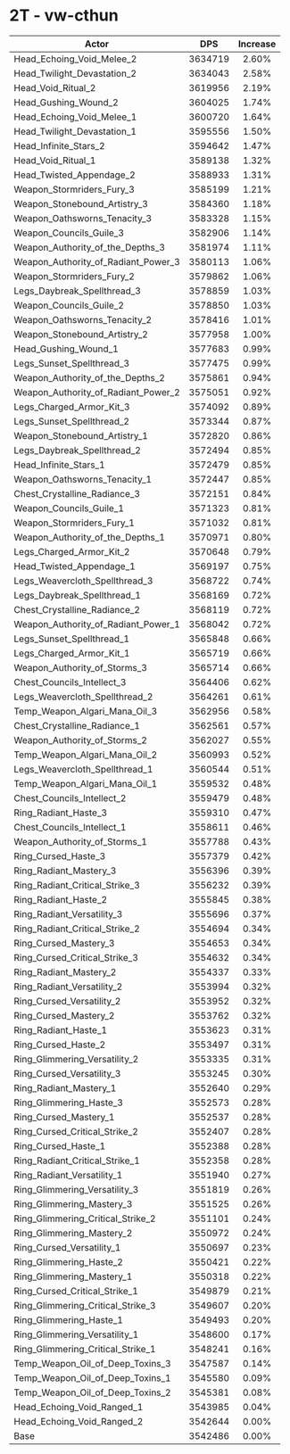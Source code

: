 # 2T - vw-cthun
| Actor | DPS | Increase |
|---|:---:|:---:|
|Head_Echoing_Void_Melee_2|3634719|2.60%|
|Head_Twilight_Devastation_2|3634043|2.58%|
|Head_Void_Ritual_2|3619956|2.19%|
|Head_Gushing_Wound_2|3604025|1.74%|
|Head_Echoing_Void_Melee_1|3600720|1.64%|
|Head_Twilight_Devastation_1|3595556|1.50%|
|Head_Infinite_Stars_2|3594642|1.47%|
|Head_Void_Ritual_1|3589138|1.32%|
|Head_Twisted_Appendage_2|3588933|1.31%|
|Weapon_Stormriders_Fury_3|3585199|1.21%|
|Weapon_Stonebound_Artistry_3|3584360|1.18%|
|Weapon_Oathsworns_Tenacity_3|3583328|1.15%|
|Weapon_Councils_Guile_3|3582906|1.14%|
|Weapon_Authority_of_the_Depths_3|3581974|1.11%|
|Weapon_Authority_of_Radiant_Power_3|3580113|1.06%|
|Weapon_Stormriders_Fury_2|3579862|1.06%|
|Legs_Daybreak_Spellthread_3|3578859|1.03%|
|Weapon_Councils_Guile_2|3578850|1.03%|
|Weapon_Oathsworns_Tenacity_2|3578416|1.01%|
|Weapon_Stonebound_Artistry_2|3577958|1.00%|
|Head_Gushing_Wound_1|3577683|0.99%|
|Legs_Sunset_Spellthread_3|3577475|0.99%|
|Weapon_Authority_of_the_Depths_2|3575861|0.94%|
|Weapon_Authority_of_Radiant_Power_2|3575051|0.92%|
|Legs_Charged_Armor_Kit_3|3574092|0.89%|
|Legs_Sunset_Spellthread_2|3573344|0.87%|
|Weapon_Stonebound_Artistry_1|3572820|0.86%|
|Legs_Daybreak_Spellthread_2|3572494|0.85%|
|Head_Infinite_Stars_1|3572479|0.85%|
|Weapon_Oathsworns_Tenacity_1|3572447|0.85%|
|Chest_Crystalline_Radiance_3|3572151|0.84%|
|Weapon_Councils_Guile_1|3571323|0.81%|
|Weapon_Stormriders_Fury_1|3571032|0.81%|
|Weapon_Authority_of_the_Depths_1|3570971|0.80%|
|Legs_Charged_Armor_Kit_2|3570648|0.79%|
|Head_Twisted_Appendage_1|3569197|0.75%|
|Legs_Weavercloth_Spellthread_3|3568722|0.74%|
|Legs_Daybreak_Spellthread_1|3568169|0.72%|
|Chest_Crystalline_Radiance_2|3568119|0.72%|
|Weapon_Authority_of_Radiant_Power_1|3568042|0.72%|
|Legs_Sunset_Spellthread_1|3565848|0.66%|
|Legs_Charged_Armor_Kit_1|3565719|0.66%|
|Weapon_Authority_of_Storms_3|3565714|0.66%|
|Chest_Councils_Intellect_3|3564406|0.62%|
|Legs_Weavercloth_Spellthread_2|3564261|0.61%|
|Temp_Weapon_Algari_Mana_Oil_3|3562956|0.58%|
|Chest_Crystalline_Radiance_1|3562561|0.57%|
|Weapon_Authority_of_Storms_2|3562027|0.55%|
|Temp_Weapon_Algari_Mana_Oil_2|3560993|0.52%|
|Legs_Weavercloth_Spellthread_1|3560544|0.51%|
|Temp_Weapon_Algari_Mana_Oil_1|3559532|0.48%|
|Chest_Councils_Intellect_2|3559479|0.48%|
|Ring_Radiant_Haste_3|3559310|0.47%|
|Chest_Councils_Intellect_1|3558611|0.46%|
|Weapon_Authority_of_Storms_1|3557788|0.43%|
|Ring_Cursed_Haste_3|3557379|0.42%|
|Ring_Radiant_Mastery_3|3556396|0.39%|
|Ring_Radiant_Critical_Strike_3|3556232|0.39%|
|Ring_Radiant_Haste_2|3555845|0.38%|
|Ring_Radiant_Versatility_3|3555696|0.37%|
|Ring_Radiant_Critical_Strike_2|3554694|0.34%|
|Ring_Cursed_Mastery_3|3554653|0.34%|
|Ring_Cursed_Critical_Strike_3|3554632|0.34%|
|Ring_Radiant_Mastery_2|3554337|0.33%|
|Ring_Radiant_Versatility_2|3553994|0.32%|
|Ring_Cursed_Versatility_2|3553952|0.32%|
|Ring_Cursed_Mastery_2|3553762|0.32%|
|Ring_Radiant_Haste_1|3553623|0.31%|
|Ring_Cursed_Haste_2|3553497|0.31%|
|Ring_Glimmering_Versatility_2|3553335|0.31%|
|Ring_Cursed_Versatility_3|3553245|0.30%|
|Ring_Radiant_Mastery_1|3552640|0.29%|
|Ring_Glimmering_Haste_3|3552573|0.28%|
|Ring_Cursed_Mastery_1|3552537|0.28%|
|Ring_Cursed_Critical_Strike_2|3552407|0.28%|
|Ring_Cursed_Haste_1|3552388|0.28%|
|Ring_Radiant_Critical_Strike_1|3552358|0.28%|
|Ring_Radiant_Versatility_1|3551940|0.27%|
|Ring_Glimmering_Versatility_3|3551819|0.26%|
|Ring_Glimmering_Mastery_3|3551525|0.26%|
|Ring_Glimmering_Critical_Strike_2|3551101|0.24%|
|Ring_Glimmering_Mastery_2|3550972|0.24%|
|Ring_Cursed_Versatility_1|3550697|0.23%|
|Ring_Glimmering_Haste_2|3550421|0.22%|
|Ring_Glimmering_Mastery_1|3550318|0.22%|
|Ring_Cursed_Critical_Strike_1|3549879|0.21%|
|Ring_Glimmering_Critical_Strike_3|3549607|0.20%|
|Ring_Glimmering_Haste_1|3549493|0.20%|
|Ring_Glimmering_Versatility_1|3548600|0.17%|
|Ring_Glimmering_Critical_Strike_1|3548241|0.16%|
|Temp_Weapon_Oil_of_Deep_Toxins_3|3547587|0.14%|
|Temp_Weapon_Oil_of_Deep_Toxins_1|3545580|0.09%|
|Temp_Weapon_Oil_of_Deep_Toxins_2|3545381|0.08%|
|Head_Echoing_Void_Ranged_1|3543985|0.04%|
|Head_Echoing_Void_Ranged_2|3542644|0.00%|
|Base|3542486|0.00%|

